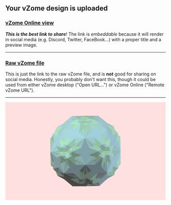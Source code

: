 ## Your vZome design is uploaded

### [vZome Online view][embed]

***This is the best link to share***!  The link is *embeddable* because it will render in social media (e.g. Discord, Twitter, FaceBook...) with a proper title and a preview image.

---

### [Raw vZome file][raw]

This is just the link to the raw vZome file, and is **not** good for
sharing on social media.
Honestly, you probably don't want this, though it could be used from either
vZome desktop ("Open URL...") or vZome Online ("Remote vZome URL").

---

![Image](<Enneacon-plus-5-Twins.png>)


[embed]: <https://vzome.com/app/embed.py?url=https://raw.githubusercontent.com/John-Kostick/vzome-sharing/main/2021/12/02/12-56-29-Enneacon-plus-5-Twins/Enneacon-plus-5-Twins.vZome>
[raw]: <https://raw.githubusercontent.com/John-Kostick/vzome-sharing/main/2021/12/02/12-56-29-Enneacon-plus-5-Twins/Enneacon-plus-5-Twins.vZome>

